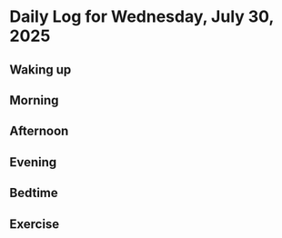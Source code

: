 # Daily Log for Wednesday, July 30, 2025

## Waking up

## Morning

## Afternoon

## Evening

## Bedtime

## Exercise
